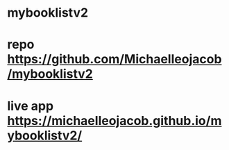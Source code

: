# mybooklistv2

# repo https://github.com/Michaelleojacob/mybooklistv2

# live app https://michaelleojacob.github.io/mybooklistv2/
